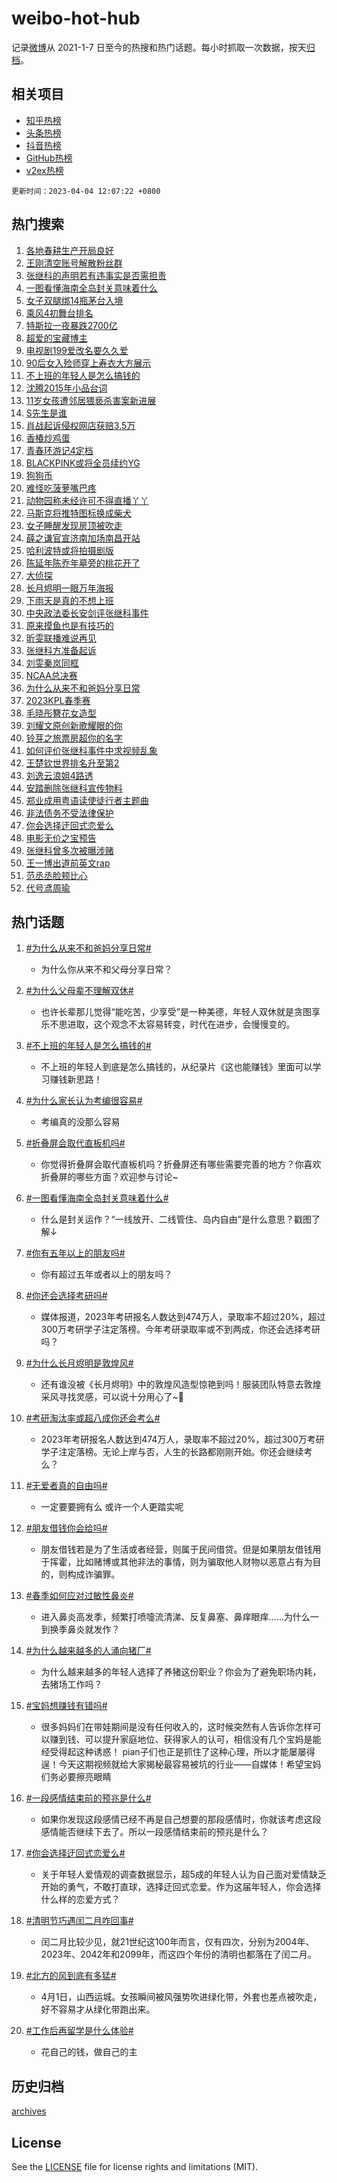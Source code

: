 # weibo-hot-hub

记录[微博](https://www.weibo.com)从 2021-1-7 日至今的热搜和热门话题。每小时抓取一次数据，按天[归档](archives)。

## 相关项目

- [知乎热榜](https://github.com/lonnyzhang423/zhihu-hot-hub)
- [头条热榜](https://github.com/lonnyzhang423/toutiao-hot-hub)
- [抖音热榜](https://github.com/lonnyzhang423/douyin-hot-hub)
- [GitHub热榜](https://github.com/lonnyzhang423/github-hot-hub)
- [v2ex热榜](https://github.com/lonnyzhang423/v2ex-hot-hub)


`更新时间：2023-04-04 12:07:22 +0800`

## 热门搜索

1. [各地春耕生产开局良好](https://m.weibo.cn/search?containerid=100103type%3D1%26t%3D10%26q%3D%23%E5%90%84%E5%9C%B0%E6%98%A5%E8%80%95%E7%94%9F%E4%BA%A7%E5%BC%80%E5%B1%80%E8%89%AF%E5%A5%BD%23&stream_entry_id=51&isnewpage=1&extparam=seat%3D1%26pos%3D0%26c_type%3D51%26stream_entry_id%3D51%26cate%3D10103%26dgr%3D0%26filter_type%3Drealtimehot%26display_time%3D1680581239%26pre_seqid%3D16805812395350179685&luicode=10000011&lfid=106003type%253D25%2526t%253D3%2526disable_hot%253D1%2526filter_type%253Drealtimehot)
1. [王刚清空账号解散粉丝群](https://m.weibo.cn/search?containerid=100103type%3D1%26t%3D10%26q%3D%23%E7%8E%8B%E5%88%9A%E6%B8%85%E7%A9%BA%E8%B4%A6%E5%8F%B7%E8%A7%A3%E6%95%A3%E7%B2%89%E4%B8%9D%E7%BE%A4%23&stream_entry_id=31&isnewpage=1&extparam=seat%3D1%26pos%3D0%26c_type%3D31%26cate%3D5001%26dgr%3D0%26filter_type%3Drealtimehot%26stream_entry_id%3D31%26q%3D%2523%25E7%258E%258B%25E5%2588%259A%25E6%25B8%2585%25E7%25A9%25BA%25E8%25B4%25A6%25E5%258F%25B7%25E8%25A7%25A3%25E6%2595%25A3%25E7%25B2%2589%25E4%25B8%259D%25E7%25BE%25A4%2523%26band_rank%3D1%26lcate%3D5001%26flag%3D1%26realpos%3D1%26display_time%3D1680581239%26pre_seqid%3D16805812395350179685&luicode=10000011&lfid=106003type%253D25%2526t%253D3%2526disable_hot%253D1%2526filter_type%253Drealtimehot)
1. [张继科的声明若有违事实是否需担责](https://m.weibo.cn/search?containerid=100103type%3D1%26t%3D10%26q%3D%23%E5%BC%A0%E7%BB%A7%E7%A7%91%E7%9A%84%E5%A3%B0%E6%98%8E%E8%8B%A5%E6%9C%89%E8%BF%9D%E4%BA%8B%E5%AE%9E%E6%98%AF%E5%90%A6%E9%9C%80%E6%8B%85%E8%B4%A3%23&stream_entry_id=31&isnewpage=1&extparam=seat%3D1%26pos%3D1%26c_type%3D31%26cate%3D5001%26dgr%3D0%26filter_type%3Drealtimehot%26stream_entry_id%3D31%26q%3D%2523%25E5%25BC%25A0%25E7%25BB%25A7%25E7%25A7%2591%25E7%259A%2584%25E5%25A3%25B0%25E6%2598%258E%25E8%258B%25A5%25E6%259C%2589%25E8%25BF%259D%25E4%25BA%258B%25E5%25AE%259E%25E6%2598%25AF%25E5%2590%25A6%25E9%259C%2580%25E6%258B%2585%25E8%25B4%25A3%2523%26band_rank%3D2%26lcate%3D5001%26flag%3D2%26realpos%3D2%26display_time%3D1680581239%26pre_seqid%3D16805812395350179685&luicode=10000011&lfid=106003type%253D25%2526t%253D3%2526disable_hot%253D1%2526filter_type%253Drealtimehot)
1. [一图看懂海南全岛封关意味着什么](https://m.weibo.cn/search?containerid=100103type%3D1%26t%3D10%26q%3D%23%E4%B8%80%E5%9B%BE%E7%9C%8B%E6%87%82%E6%B5%B7%E5%8D%97%E5%85%A8%E5%B2%9B%E5%B0%81%E5%85%B3%E6%84%8F%E5%91%B3%E7%9D%80%E4%BB%80%E4%B9%88%23&stream_entry_id=31&isnewpage=1&extparam=seat%3D1%26pos%3D2%26c_type%3D31%26cate%3D5001%26dgr%3D0%26filter_type%3Drealtimehot%26stream_entry_id%3D31%26q%3D%2523%25E4%25B8%2580%25E5%259B%25BE%25E7%259C%258B%25E6%2587%2582%25E6%25B5%25B7%25E5%258D%2597%25E5%2585%25A8%25E5%25B2%259B%25E5%25B0%2581%25E5%2585%25B3%25E6%2584%258F%25E5%2591%25B3%25E7%259D%2580%25E4%25BB%2580%25E4%25B9%2588%2523%26band_rank%3D3%26lcate%3D5001%26flag%3D0%26realpos%3D3%26display_time%3D1680581239%26pre_seqid%3D16805812395350179685&luicode=10000011&lfid=106003type%253D25%2526t%253D3%2526disable_hot%253D1%2526filter_type%253Drealtimehot)
1. [女子双腿绑14瓶茅台入境](https://m.weibo.cn/search?containerid=100103type%3D1%26t%3D10%26q%3D%23%E5%A5%B3%E5%AD%90%E5%8F%8C%E8%85%BF%E7%BB%9114%E7%93%B6%E8%8C%85%E5%8F%B0%E5%85%A5%E5%A2%83%23&stream_entry_id=31&isnewpage=1&extparam=seat%3D1%26pos%3D3%26c_type%3D31%26cate%3D5001%26dgr%3D0%26filter_type%3Drealtimehot%26stream_entry_id%3D31%26q%3D%2523%25E5%25A5%25B3%25E5%25AD%2590%25E5%258F%258C%25E8%2585%25BF%25E7%25BB%259114%25E7%2593%25B6%25E8%258C%2585%25E5%258F%25B0%25E5%2585%25A5%25E5%25A2%2583%2523%26band_rank%3D4%26lcate%3D5001%26flag%3D2%26realpos%3D4%26display_time%3D1680581239%26pre_seqid%3D16805812395350179685&luicode=10000011&lfid=106003type%253D25%2526t%253D3%2526disable_hot%253D1%2526filter_type%253Drealtimehot)
1. [乘风4初舞台排名](https://m.weibo.cn/search?containerid=100103type%3D1%26t%3D10%26q%3D%E4%B9%98%E9%A3%8E4%E5%88%9D%E8%88%9E%E5%8F%B0%E6%8E%92%E5%90%8D&stream_entry_id=31&isnewpage=1&extparam=seat%3D1%26pos%3D4%26c_type%3D31%26cate%3D5001%26dgr%3D0%26filter_type%3Drealtimehot%26stream_entry_id%3D31%26q%3D%25E4%25B9%2598%25E9%25A3%258E4%25E5%2588%259D%25E8%2588%259E%25E5%258F%25B0%25E6%258E%2592%25E5%2590%258D%26band_rank%3D5%26lcate%3D5001%26flag%3D1%26realpos%3D5%26display_time%3D1680581239%26pre_seqid%3D16805812395350179685&luicode=10000011&lfid=106003type%253D25%2526t%253D3%2526disable_hot%253D1%2526filter_type%253Drealtimehot)
1. [特斯拉一夜暴跌2700亿](https://m.weibo.cn/search?containerid=100103type%3D1%26t%3D10%26q%3D%23%E7%89%B9%E6%96%AF%E6%8B%89%E4%B8%80%E5%A4%9C%E6%9A%B4%E8%B7%8C2700%E4%BA%BF%23&stream_entry_id=31&isnewpage=1&extparam=seat%3D1%26pos%3D5%26c_type%3D31%26cate%3D5001%26dgr%3D0%26filter_type%3Drealtimehot%26stream_entry_id%3D31%26q%3D%2523%25E7%2589%25B9%25E6%2596%25AF%25E6%258B%2589%25E4%25B8%2580%25E5%25A4%259C%25E6%259A%25B4%25E8%25B7%258C2700%25E4%25BA%25BF%2523%26band_rank%3D6%26lcate%3D5001%26flag%3D1%26realpos%3D6%26display_time%3D1680581239%26pre_seqid%3D16805812395350179685&luicode=10000011&lfid=106003type%253D25%2526t%253D3%2526disable_hot%253D1%2526filter_type%253Drealtimehot)
1. [超爱的宝藏博主](https://m.weibo.cn/search?containerid=100103type%3D1%26t%3D10%26q%3D%23%E8%B6%85%E7%88%B1%E7%9A%84%E5%AE%9D%E8%97%8F%E5%8D%9A%E4%B8%BB%23&stream_entry_id=31&isnewpage=1&extparam=seat%3D1%26pos%3D6%26c_type%3D31%26adid%3D185094%26cate%3D5001%26dgr%3D0%26filter_type%3Drealtimehot%26stream_entry_id%3D31%26q%3D%2523%25E8%25B6%2585%25E7%2588%25B1%25E7%259A%2584%25E5%25AE%259D%25E8%2597%258F%25E5%258D%259A%25E4%25B8%25BB%2523%26band_rank%3D7%26lcate%3D5001%26display_time%3D1680581239%26pre_seqid%3D16805812395350179685&luicode=10000011&lfid=106003type%253D25%2526t%253D3%2526disable_hot%253D1%2526filter_type%253Drealtimehot)
1. [电视剧199爱改名要久久爱](https://m.weibo.cn/search?containerid=100103type%3D1%26t%3D10%26q%3D%23%E7%94%B5%E8%A7%86%E5%89%A7199%E7%88%B1%E6%94%B9%E5%90%8D%E8%A6%81%E4%B9%85%E4%B9%85%E7%88%B1%23&stream_entry_id=31&isnewpage=1&extparam=seat%3D1%26pos%3D7%26c_type%3D31%26cate%3D5001%26dgr%3D0%26filter_type%3Drealtimehot%26stream_entry_id%3D31%26q%3D%2523%25E7%2594%25B5%25E8%25A7%2586%25E5%2589%25A7199%25E7%2588%25B1%25E6%2594%25B9%25E5%2590%258D%25E8%25A6%2581%25E4%25B9%2585%25E4%25B9%2585%25E7%2588%25B1%2523%26band_rank%3D7%26lcate%3D5001%26flag%3D0%26realpos%3D7%26display_time%3D1680581239%26pre_seqid%3D16805812395350179685&luicode=10000011&lfid=106003type%253D25%2526t%253D3%2526disable_hot%253D1%2526filter_type%253Drealtimehot)
1. [90后女入殓师穿上寿衣大方展示](https://m.weibo.cn/search?containerid=100103type%3D1%26t%3D10%26q%3D%2390%E5%90%8E%E5%A5%B3%E5%85%A5%E6%AE%93%E5%B8%88%E7%A9%BF%E4%B8%8A%E5%AF%BF%E8%A1%A3%E5%A4%A7%E6%96%B9%E5%B1%95%E7%A4%BA%23&stream_entry_id=31&isnewpage=1&extparam=seat%3D1%26pos%3D8%26c_type%3D31%26cate%3D5001%26dgr%3D0%26filter_type%3Drealtimehot%26stream_entry_id%3D31%26q%3D%252390%25E5%2590%258E%25E5%25A5%25B3%25E5%2585%25A5%25E6%25AE%2593%25E5%25B8%2588%25E7%25A9%25BF%25E4%25B8%258A%25E5%25AF%25BF%25E8%25A1%25A3%25E5%25A4%25A7%25E6%2596%25B9%25E5%25B1%2595%25E7%25A4%25BA%2523%26band_rank%3D8%26lcate%3D5001%26flag%3D0%26realpos%3D8%26display_time%3D1680581239%26pre_seqid%3D16805812395350179685&luicode=10000011&lfid=106003type%253D25%2526t%253D3%2526disable_hot%253D1%2526filter_type%253Drealtimehot)
1. [不上班的年轻人是怎么搞钱的](https://m.weibo.cn/search?containerid=100103type%3D1%26t%3D10%26q%3D%23%E4%B8%8D%E4%B8%8A%E7%8F%AD%E7%9A%84%E5%B9%B4%E8%BD%BB%E4%BA%BA%E6%98%AF%E6%80%8E%E4%B9%88%E6%90%9E%E9%92%B1%E7%9A%84%23&stream_entry_id=31&isnewpage=1&extparam=seat%3D1%26pos%3D9%26c_type%3D31%26cate%3D5001%26dgr%3D0%26filter_type%3Drealtimehot%26stream_entry_id%3D31%26q%3D%2523%25E4%25B8%258D%25E4%25B8%258A%25E7%258F%25AD%25E7%259A%2584%25E5%25B9%25B4%25E8%25BD%25BB%25E4%25BA%25BA%25E6%2598%25AF%25E6%2580%258E%25E4%25B9%2588%25E6%2590%259E%25E9%2592%25B1%25E7%259A%2584%2523%26band_rank%3D9%26lcate%3D5001%26flag%3D0%26realpos%3D9%26display_time%3D1680581239%26pre_seqid%3D16805812395350179685&luicode=10000011&lfid=106003type%253D25%2526t%253D3%2526disable_hot%253D1%2526filter_type%253Drealtimehot)
1. [沈腾2015年小品台词](https://m.weibo.cn/search?containerid=100103type%3D1%26t%3D10%26q%3D%23%E6%B2%88%E8%85%BE2015%E5%B9%B4%E5%B0%8F%E5%93%81%E5%8F%B0%E8%AF%8D%23&stream_entry_id=31&isnewpage=1&extparam=seat%3D1%26pos%3D10%26c_type%3D31%26cate%3D5001%26dgr%3D0%26filter_type%3Drealtimehot%26stream_entry_id%3D31%26q%3D%2523%25E6%25B2%2588%25E8%2585%25BE2015%25E5%25B9%25B4%25E5%25B0%258F%25E5%2593%2581%25E5%258F%25B0%25E8%25AF%258D%2523%26band_rank%3D10%26lcate%3D5001%26flag%3D0%26realpos%3D10%26display_time%3D1680581239%26pre_seqid%3D16805812395350179685&luicode=10000011&lfid=106003type%253D25%2526t%253D3%2526disable_hot%253D1%2526filter_type%253Drealtimehot)
1. [11岁女孩遭邻居猥亵杀害案新进展](https://m.weibo.cn/search?containerid=100103type%3D1%26t%3D10%26q%3D%2311%E5%B2%81%E5%A5%B3%E5%AD%A9%E9%81%AD%E9%82%BB%E5%B1%85%E7%8C%A5%E4%BA%B5%E6%9D%80%E5%AE%B3%E6%A1%88%E6%96%B0%E8%BF%9B%E5%B1%95%23&stream_entry_id=31&isnewpage=1&extparam=seat%3D1%26pos%3D11%26c_type%3D31%26cate%3D5001%26dgr%3D0%26filter_type%3Drealtimehot%26stream_entry_id%3D31%26q%3D%252311%25E5%25B2%2581%25E5%25A5%25B3%25E5%25AD%25A9%25E9%2581%25AD%25E9%2582%25BB%25E5%25B1%2585%25E7%258C%25A5%25E4%25BA%25B5%25E6%259D%2580%25E5%25AE%25B3%25E6%25A1%2588%25E6%2596%25B0%25E8%25BF%259B%25E5%25B1%2595%2523%26band_rank%3D11%26lcate%3D5001%26flag%3D0%26realpos%3D11%26display_time%3D1680581239%26pre_seqid%3D16805812395350179685&luicode=10000011&lfid=106003type%253D25%2526t%253D3%2526disable_hot%253D1%2526filter_type%253Drealtimehot)
1. [S先生是谁](https://m.weibo.cn/search?containerid=100103type%3D1%26t%3D10%26q%3DS%E5%85%88%E7%94%9F%E6%98%AF%E8%B0%81&stream_entry_id=31&isnewpage=1&extparam=seat%3D1%26pos%3D12%26c_type%3D31%26cate%3D5001%26dgr%3D0%26filter_type%3Drealtimehot%26stream_entry_id%3D31%26q%3DS%25E5%2585%2588%25E7%2594%259F%25E6%2598%25AF%25E8%25B0%2581%26band_rank%3D12%26lcate%3D5001%26flag%3D2%26realpos%3D12%26display_time%3D1680581239%26pre_seqid%3D16805812395350179685&luicode=10000011&lfid=106003type%253D25%2526t%253D3%2526disable_hot%253D1%2526filter_type%253Drealtimehot)
1. [肖战起诉侵权网店获赔3.5万](https://m.weibo.cn/search?containerid=100103type%3D1%26t%3D10%26q%3D%23%E8%82%96%E6%88%98%E8%B5%B7%E8%AF%89%E4%BE%B5%E6%9D%83%E7%BD%91%E5%BA%97%E8%8E%B7%E8%B5%943.5%E4%B8%87%23&stream_entry_id=31&isnewpage=1&extparam=seat%3D1%26pos%3D13%26c_type%3D31%26cate%3D5001%26dgr%3D0%26filter_type%3Drealtimehot%26stream_entry_id%3D31%26q%3D%2523%25E8%2582%2596%25E6%2588%2598%25E8%25B5%25B7%25E8%25AF%2589%25E4%25BE%25B5%25E6%259D%2583%25E7%25BD%2591%25E5%25BA%2597%25E8%258E%25B7%25E8%25B5%25943.5%25E4%25B8%2587%2523%26band_rank%3D13%26lcate%3D5001%26flag%3D1%26realpos%3D13%26display_time%3D1680581239%26pre_seqid%3D16805812395350179685&luicode=10000011&lfid=106003type%253D25%2526t%253D3%2526disable_hot%253D1%2526filter_type%253Drealtimehot)
1. [香椿炒鸡蛋](https://m.weibo.cn/search?containerid=100103type%3D1%26t%3D10%26q%3D%E9%A6%99%E6%A4%BF%E7%82%92%E9%B8%A1%E8%9B%8B&stream_entry_id=31&isnewpage=1&extparam=seat%3D1%26pos%3D14%26c_type%3D31%26cate%3D5001%26dgr%3D0%26filter_type%3Drealtimehot%26stream_entry_id%3D31%26q%3D%25E9%25A6%2599%25E6%25A4%25BF%25E7%2582%2592%25E9%25B8%25A1%25E8%259B%258B%26band_rank%3D14%26lcate%3D5001%26flag%3D0%26realpos%3D14%26display_time%3D1680581239%26pre_seqid%3D16805812395350179685&luicode=10000011&lfid=106003type%253D25%2526t%253D3%2526disable_hot%253D1%2526filter_type%253Drealtimehot)
1. [青春环游记4定档](https://m.weibo.cn/search?containerid=100103type%3D1%26t%3D10%26q%3D%23%E9%9D%92%E6%98%A5%E7%8E%AF%E6%B8%B8%E8%AE%B04%E5%AE%9A%E6%A1%A3%23&stream_entry_id=31&isnewpage=1&extparam=seat%3D1%26pos%3D15%26c_type%3D31%26cate%3D5001%26dgr%3D0%26filter_type%3Drealtimehot%26stream_entry_id%3D31%26q%3D%2523%25E9%259D%2592%25E6%2598%25A5%25E7%258E%25AF%25E6%25B8%25B8%25E8%25AE%25B04%25E5%25AE%259A%25E6%25A1%25A3%2523%26band_rank%3D15%26lcate%3D5001%26flag%3D1%26realpos%3D15%26display_time%3D1680581239%26pre_seqid%3D16805812395350179685&luicode=10000011&lfid=106003type%253D25%2526t%253D3%2526disable_hot%253D1%2526filter_type%253Drealtimehot)
1. [BLACKPINK或将全员续约YG](https://m.weibo.cn/search?containerid=100103type%3D1%26t%3D10%26q%3D%23BLACKPINK%E6%88%96%E5%B0%86%E5%85%A8%E5%91%98%E7%BB%AD%E7%BA%A6YG%23&stream_entry_id=31&isnewpage=1&extparam=seat%3D1%26pos%3D16%26c_type%3D31%26cate%3D5001%26dgr%3D0%26filter_type%3Drealtimehot%26stream_entry_id%3D31%26q%3D%2523BLACKPINK%25E6%2588%2596%25E5%25B0%2586%25E5%2585%25A8%25E5%2591%2598%25E7%25BB%25AD%25E7%25BA%25A6YG%2523%26band_rank%3D16%26lcate%3D5001%26flag%3D0%26realpos%3D16%26display_time%3D1680581239%26pre_seqid%3D16805812395350179685&luicode=10000011&lfid=106003type%253D25%2526t%253D3%2526disable_hot%253D1%2526filter_type%253Drealtimehot)
1. [狗狗币](https://m.weibo.cn/search?containerid=100103type%3D1%26t%3D10%26q%3D%E7%8B%97%E7%8B%97%E5%B8%81&stream_entry_id=31&isnewpage=1&extparam=seat%3D1%26pos%3D17%26c_type%3D31%26cate%3D5001%26dgr%3D0%26filter_type%3Drealtimehot%26stream_entry_id%3D31%26q%3D%25E7%258B%2597%25E7%258B%2597%25E5%25B8%2581%26band_rank%3D17%26lcate%3D5001%26flag%3D0%26realpos%3D17%26display_time%3D1680581239%26pre_seqid%3D16805812395350179685&luicode=10000011&lfid=106003type%253D25%2526t%253D3%2526disable_hot%253D1%2526filter_type%253Drealtimehot)
1. [难怪吃菠萝嘴巴疼](https://m.weibo.cn/search?containerid=100103type%3D1%26t%3D10%26q%3D%23%E9%9A%BE%E6%80%AA%E5%90%83%E8%8F%A0%E8%90%9D%E5%98%B4%E5%B7%B4%E7%96%BC%23&stream_entry_id=31&isnewpage=1&extparam=seat%3D1%26pos%3D18%26c_type%3D31%26cate%3D5001%26dgr%3D0%26filter_type%3Drealtimehot%26stream_entry_id%3D31%26q%3D%2523%25E9%259A%25BE%25E6%2580%25AA%25E5%2590%2583%25E8%258F%25A0%25E8%2590%259D%25E5%2598%25B4%25E5%25B7%25B4%25E7%2596%25BC%2523%26band_rank%3D18%26lcate%3D5001%26flag%3D0%26realpos%3D18%26display_time%3D1680581239%26pre_seqid%3D16805812395350179685&luicode=10000011&lfid=106003type%253D25%2526t%253D3%2526disable_hot%253D1%2526filter_type%253Drealtimehot)
1. [动物园称未经许可不得直播丫丫](https://m.weibo.cn/search?containerid=100103type%3D1%26t%3D10%26q%3D%23%E5%8A%A8%E7%89%A9%E5%9B%AD%E7%A7%B0%E6%9C%AA%E7%BB%8F%E8%AE%B8%E5%8F%AF%E4%B8%8D%E5%BE%97%E7%9B%B4%E6%92%AD%E4%B8%AB%E4%B8%AB%23&stream_entry_id=31&isnewpage=1&extparam=seat%3D1%26pos%3D19%26c_type%3D31%26cate%3D5001%26dgr%3D0%26filter_type%3Drealtimehot%26stream_entry_id%3D31%26q%3D%2523%25E5%258A%25A8%25E7%2589%25A9%25E5%259B%25AD%25E7%25A7%25B0%25E6%259C%25AA%25E7%25BB%258F%25E8%25AE%25B8%25E5%258F%25AF%25E4%25B8%258D%25E5%25BE%2597%25E7%259B%25B4%25E6%2592%25AD%25E4%25B8%25AB%25E4%25B8%25AB%2523%26band_rank%3D19%26lcate%3D5001%26flag%3D0%26realpos%3D19%26display_time%3D1680581239%26pre_seqid%3D16805812395350179685&luicode=10000011&lfid=106003type%253D25%2526t%253D3%2526disable_hot%253D1%2526filter_type%253Drealtimehot)
1. [马斯克将推特图标换成柴犬](https://m.weibo.cn/search?containerid=100103type%3D1%26t%3D10%26q%3D%23%E9%A9%AC%E6%96%AF%E5%85%8B%E5%B0%86%E6%8E%A8%E7%89%B9%E5%9B%BE%E6%A0%87%E6%8D%A2%E6%88%90%E6%9F%B4%E7%8A%AC%23&stream_entry_id=31&isnewpage=1&extparam=seat%3D1%26pos%3D20%26c_type%3D31%26cate%3D5001%26dgr%3D0%26filter_type%3Drealtimehot%26stream_entry_id%3D31%26q%3D%2523%25E9%25A9%25AC%25E6%2596%25AF%25E5%2585%258B%25E5%25B0%2586%25E6%258E%25A8%25E7%2589%25B9%25E5%259B%25BE%25E6%25A0%2587%25E6%258D%25A2%25E6%2588%2590%25E6%259F%25B4%25E7%258A%25AC%2523%26band_rank%3D20%26lcate%3D5001%26flag%3D0%26realpos%3D20%26display_time%3D1680581239%26pre_seqid%3D16805812395350179685&luicode=10000011&lfid=106003type%253D25%2526t%253D3%2526disable_hot%253D1%2526filter_type%253Drealtimehot)
1. [女子睡醒发现房顶被吹走](https://m.weibo.cn/search?containerid=100103type%3D1%26t%3D10%26q%3D%23%E5%A5%B3%E5%AD%90%E7%9D%A1%E9%86%92%E5%8F%91%E7%8E%B0%E6%88%BF%E9%A1%B6%E8%A2%AB%E5%90%B9%E8%B5%B0%23&stream_entry_id=31&isnewpage=1&extparam=seat%3D1%26pos%3D21%26c_type%3D31%26cate%3D5001%26dgr%3D0%26filter_type%3Drealtimehot%26stream_entry_id%3D31%26q%3D%2523%25E5%25A5%25B3%25E5%25AD%2590%25E7%259D%25A1%25E9%2586%2592%25E5%258F%2591%25E7%258E%25B0%25E6%2588%25BF%25E9%25A1%25B6%25E8%25A2%25AB%25E5%2590%25B9%25E8%25B5%25B0%2523%26band_rank%3D21%26lcate%3D5001%26flag%3D1%26realpos%3D21%26display_time%3D1680581239%26pre_seqid%3D16805812395350179685&luicode=10000011&lfid=106003type%253D25%2526t%253D3%2526disable_hot%253D1%2526filter_type%253Drealtimehot)
1. [薛之谦官宣济南加场南昌开站](https://m.weibo.cn/search?containerid=100103type%3D1%26t%3D10%26q%3D%23%E8%96%9B%E4%B9%8B%E8%B0%A6%E5%AE%98%E5%AE%A3%E6%B5%8E%E5%8D%97%E5%8A%A0%E5%9C%BA%E5%8D%97%E6%98%8C%E5%BC%80%E7%AB%99%23&stream_entry_id=31&isnewpage=1&extparam=seat%3D1%26pos%3D22%26c_type%3D31%26cate%3D5001%26dgr%3D0%26filter_type%3Drealtimehot%26stream_entry_id%3D31%26q%3D%2523%25E8%2596%259B%25E4%25B9%258B%25E8%25B0%25A6%25E5%25AE%2598%25E5%25AE%25A3%25E6%25B5%258E%25E5%258D%2597%25E5%258A%25A0%25E5%259C%25BA%25E5%258D%2597%25E6%2598%258C%25E5%25BC%2580%25E7%25AB%2599%2523%26band_rank%3D22%26lcate%3D5001%26flag%3D0%26realpos%3D22%26display_time%3D1680581239%26pre_seqid%3D16805812395350179685&luicode=10000011&lfid=106003type%253D25%2526t%253D3%2526disable_hot%253D1%2526filter_type%253Drealtimehot)
1. [哈利波特或将拍摄剧版](https://m.weibo.cn/search?containerid=100103type%3D1%26t%3D10%26q%3D%23%E5%93%88%E5%88%A9%E6%B3%A2%E7%89%B9%E6%88%96%E5%B0%86%E6%8B%8D%E6%91%84%E5%89%A7%E7%89%88%23&stream_entry_id=31&isnewpage=1&extparam=seat%3D1%26pos%3D23%26c_type%3D31%26cate%3D5001%26dgr%3D0%26filter_type%3Drealtimehot%26stream_entry_id%3D31%26q%3D%2523%25E5%2593%2588%25E5%2588%25A9%25E6%25B3%25A2%25E7%2589%25B9%25E6%2588%2596%25E5%25B0%2586%25E6%258B%258D%25E6%2591%2584%25E5%2589%25A7%25E7%2589%2588%2523%26band_rank%3D23%26lcate%3D5001%26flag%3D1%26realpos%3D23%26display_time%3D1680581239%26pre_seqid%3D16805812395350179685&luicode=10000011&lfid=106003type%253D25%2526t%253D3%2526disable_hot%253D1%2526filter_type%253Drealtimehot)
1. [陈延年陈乔年墓旁的桃花开了](https://m.weibo.cn/search?containerid=100103type%3D1%26t%3D10%26q%3D%23%E9%99%88%E5%BB%B6%E5%B9%B4%E9%99%88%E4%B9%94%E5%B9%B4%E5%A2%93%E6%97%81%E7%9A%84%E6%A1%83%E8%8A%B1%E5%BC%80%E4%BA%86%23&stream_entry_id=31&isnewpage=1&extparam=seat%3D1%26pos%3D24%26c_type%3D31%26cate%3D5001%26dgr%3D0%26filter_type%3Drealtimehot%26stream_entry_id%3D31%26q%3D%2523%25E9%2599%2588%25E5%25BB%25B6%25E5%25B9%25B4%25E9%2599%2588%25E4%25B9%2594%25E5%25B9%25B4%25E5%25A2%2593%25E6%2597%2581%25E7%259A%2584%25E6%25A1%2583%25E8%258A%25B1%25E5%25BC%2580%25E4%25BA%2586%2523%26band_rank%3D24%26lcate%3D5001%26flag%3D1%26realpos%3D24%26display_time%3D1680581239%26pre_seqid%3D16805812395350179685&luicode=10000011&lfid=106003type%253D25%2526t%253D3%2526disable_hot%253D1%2526filter_type%253Drealtimehot)
1. [大侦探](https://m.weibo.cn/search?containerid=100103type%3D1%26t%3D10%26q%3D%E5%A4%A7%E4%BE%A6%E6%8E%A2&stream_entry_id=31&isnewpage=1&extparam=seat%3D1%26pos%3D25%26c_type%3D31%26cate%3D5001%26dgr%3D0%26filter_type%3Drealtimehot%26stream_entry_id%3D31%26q%3D%25E5%25A4%25A7%25E4%25BE%25A6%25E6%258E%25A2%26band_rank%3D25%26lcate%3D5001%26flag%3D1%26realpos%3D25%26display_time%3D1680581239%26pre_seqid%3D16805812395350179685&luicode=10000011&lfid=106003type%253D25%2526t%253D3%2526disable_hot%253D1%2526filter_type%253Drealtimehot)
1. [长月烬明一眼万年海报](https://m.weibo.cn/search?containerid=100103type%3D1%26t%3D10%26q%3D%23%E9%95%BF%E6%9C%88%E7%83%AC%E6%98%8E%E4%B8%80%E7%9C%BC%E4%B8%87%E5%B9%B4%E6%B5%B7%E6%8A%A5%23&stream_entry_id=31&isnewpage=1&extparam=seat%3D1%26pos%3D26%26c_type%3D31%26cate%3D5001%26dgr%3D0%26filter_type%3Drealtimehot%26stream_entry_id%3D31%26q%3D%2523%25E9%2595%25BF%25E6%259C%2588%25E7%2583%25AC%25E6%2598%258E%25E4%25B8%2580%25E7%259C%25BC%25E4%25B8%2587%25E5%25B9%25B4%25E6%25B5%25B7%25E6%258A%25A5%2523%26band_rank%3D26%26lcate%3D5001%26flag%3D1%26realpos%3D26%26display_time%3D1680581239%26pre_seqid%3D16805812395350179685&luicode=10000011&lfid=106003type%253D25%2526t%253D3%2526disable_hot%253D1%2526filter_type%253Drealtimehot)
1. [下雨天是真的不想上班](https://m.weibo.cn/search?containerid=100103type%3D1%26t%3D10%26q%3D%23%E4%B8%8B%E9%9B%A8%E5%A4%A9%E6%98%AF%E7%9C%9F%E7%9A%84%E4%B8%8D%E6%83%B3%E4%B8%8A%E7%8F%AD%23&stream_entry_id=31&isnewpage=1&extparam=seat%3D1%26pos%3D27%26c_type%3D31%26cate%3D5001%26dgr%3D0%26filter_type%3Drealtimehot%26stream_entry_id%3D31%26q%3D%2523%25E4%25B8%258B%25E9%259B%25A8%25E5%25A4%25A9%25E6%2598%25AF%25E7%259C%259F%25E7%259A%2584%25E4%25B8%258D%25E6%2583%25B3%25E4%25B8%258A%25E7%258F%25AD%2523%26band_rank%3D27%26lcate%3D5001%26flag%3D1%26realpos%3D27%26display_time%3D1680581239%26pre_seqid%3D16805812395350179685&luicode=10000011&lfid=106003type%253D25%2526t%253D3%2526disable_hot%253D1%2526filter_type%253Drealtimehot)
1. [中央政法委长安剑评张继科事件](https://m.weibo.cn/search?containerid=100103type%3D1%26t%3D10%26q%3D%23%E4%B8%AD%E5%A4%AE%E6%94%BF%E6%B3%95%E5%A7%94%E9%95%BF%E5%AE%89%E5%89%91%E8%AF%84%E5%BC%A0%E7%BB%A7%E7%A7%91%E4%BA%8B%E4%BB%B6%23&stream_entry_id=31&isnewpage=1&extparam=seat%3D1%26pos%3D28%26c_type%3D31%26cate%3D5001%26dgr%3D0%26filter_type%3Drealtimehot%26stream_entry_id%3D31%26q%3D%2523%25E4%25B8%25AD%25E5%25A4%25AE%25E6%2594%25BF%25E6%25B3%2595%25E5%25A7%2594%25E9%2595%25BF%25E5%25AE%2589%25E5%2589%2591%25E8%25AF%2584%25E5%25BC%25A0%25E7%25BB%25A7%25E7%25A7%2591%25E4%25BA%258B%25E4%25BB%25B6%2523%26band_rank%3D28%26lcate%3D5001%26flag%3D0%26realpos%3D28%26display_time%3D1680581239%26pre_seqid%3D16805812395350179685&luicode=10000011&lfid=106003type%253D25%2526t%253D3%2526disable_hot%253D1%2526filter_type%253Drealtimehot)
1. [原来摸鱼也是有技巧的](https://m.weibo.cn/search?containerid=100103type%3D1%26t%3D10%26q%3D%23%E5%8E%9F%E6%9D%A5%E6%91%B8%E9%B1%BC%E4%B9%9F%E6%98%AF%E6%9C%89%E6%8A%80%E5%B7%A7%E7%9A%84%23&stream_entry_id=31&isnewpage=1&extparam=seat%3D1%26pos%3D29%26c_type%3D31%26cate%3D5001%26dgr%3D0%26filter_type%3Drealtimehot%26stream_entry_id%3D31%26q%3D%2523%25E5%258E%259F%25E6%259D%25A5%25E6%2591%25B8%25E9%25B1%25BC%25E4%25B9%259F%25E6%2598%25AF%25E6%259C%2589%25E6%258A%2580%25E5%25B7%25A7%25E7%259A%2584%2523%26band_rank%3D29%26lcate%3D5001%26flag%3D1%26realpos%3D29%26display_time%3D1680581239%26pre_seqid%3D16805812395350179685&luicode=10000011&lfid=106003type%253D25%2526t%253D3%2526disable_hot%253D1%2526filter_type%253Drealtimehot)
1. [昕雯联播难说再见](https://m.weibo.cn/search?containerid=100103type%3D1%26t%3D10%26q%3D%23%E6%98%95%E9%9B%AF%E8%81%94%E6%92%AD%E9%9A%BE%E8%AF%B4%E5%86%8D%E8%A7%81%23&stream_entry_id=31&isnewpage=1&extparam=seat%3D1%26pos%3D30%26c_type%3D31%26cate%3D5001%26dgr%3D0%26filter_type%3Drealtimehot%26stream_entry_id%3D31%26q%3D%2523%25E6%2598%2595%25E9%259B%25AF%25E8%2581%2594%25E6%2592%25AD%25E9%259A%25BE%25E8%25AF%25B4%25E5%2586%258D%25E8%25A7%2581%2523%26band_rank%3D30%26lcate%3D5001%26flag%3D0%26realpos%3D30%26display_time%3D1680581239%26pre_seqid%3D16805812395350179685&luicode=10000011&lfid=106003type%253D25%2526t%253D3%2526disable_hot%253D1%2526filter_type%253Drealtimehot)
1. [张继科方准备起诉](https://m.weibo.cn/search?containerid=100103type%3D1%26t%3D10%26q%3D%23%E5%BC%A0%E7%BB%A7%E7%A7%91%E6%96%B9%E5%87%86%E5%A4%87%E8%B5%B7%E8%AF%89%23&stream_entry_id=31&isnewpage=1&extparam=seat%3D1%26pos%3D31%26c_type%3D31%26cate%3D5001%26dgr%3D0%26filter_type%3Drealtimehot%26stream_entry_id%3D31%26q%3D%2523%25E5%25BC%25A0%25E7%25BB%25A7%25E7%25A7%2591%25E6%2596%25B9%25E5%2587%2586%25E5%25A4%2587%25E8%25B5%25B7%25E8%25AF%2589%2523%26band_rank%3D31%26lcate%3D5001%26flag%3D0%26realpos%3D31%26display_time%3D1680581239%26pre_seqid%3D16805812395350179685&luicode=10000011&lfid=106003type%253D25%2526t%253D3%2526disable_hot%253D1%2526filter_type%253Drealtimehot)
1. [刘雯秦岚同框](https://m.weibo.cn/search?containerid=100103type%3D1%26t%3D10%26q%3D%23%E5%88%98%E9%9B%AF%E7%A7%A6%E5%B2%9A%E5%90%8C%E6%A1%86%23&stream_entry_id=31&isnewpage=1&extparam=seat%3D1%26pos%3D32%26c_type%3D31%26cate%3D5001%26dgr%3D0%26filter_type%3Drealtimehot%26stream_entry_id%3D31%26q%3D%2523%25E5%2588%2598%25E9%259B%25AF%25E7%25A7%25A6%25E5%25B2%259A%25E5%2590%258C%25E6%25A1%2586%2523%26band_rank%3D32%26lcate%3D5001%26flag%3D1%26realpos%3D32%26display_time%3D1680581239%26pre_seqid%3D16805812395350179685&luicode=10000011&lfid=106003type%253D25%2526t%253D3%2526disable_hot%253D1%2526filter_type%253Drealtimehot)
1. [NCAA总决赛](https://m.weibo.cn/search?containerid=100103type%3D1%26t%3D10%26q%3DNCAA%E6%80%BB%E5%86%B3%E8%B5%9B&stream_entry_id=31&isnewpage=1&extparam=seat%3D1%26pos%3D33%26c_type%3D31%26cate%3D5001%26dgr%3D0%26filter_type%3Drealtimehot%26stream_entry_id%3D31%26q%3DNCAA%25E6%2580%25BB%25E5%2586%25B3%25E8%25B5%259B%26band_rank%3D33%26lcate%3D5001%26flag%3D1%26realpos%3D33%26display_time%3D1680581239%26pre_seqid%3D16805812395350179685&luicode=10000011&lfid=106003type%253D25%2526t%253D3%2526disable_hot%253D1%2526filter_type%253Drealtimehot)
1. [为什么从来不和爸妈分享日常](https://m.weibo.cn/search?containerid=100103type%3D1%26t%3D10%26q%3D%23%E4%B8%BA%E4%BB%80%E4%B9%88%E4%BB%8E%E6%9D%A5%E4%B8%8D%E5%92%8C%E7%88%B8%E5%A6%88%E5%88%86%E4%BA%AB%E6%97%A5%E5%B8%B8%23&stream_entry_id=31&isnewpage=1&extparam=seat%3D1%26pos%3D34%26c_type%3D31%26cate%3D5001%26dgr%3D0%26filter_type%3Drealtimehot%26stream_entry_id%3D31%26q%3D%2523%25E4%25B8%25BA%25E4%25BB%2580%25E4%25B9%2588%25E4%25BB%258E%25E6%259D%25A5%25E4%25B8%258D%25E5%2592%258C%25E7%2588%25B8%25E5%25A6%2588%25E5%2588%2586%25E4%25BA%25AB%25E6%2597%25A5%25E5%25B8%25B8%2523%26band_rank%3D34%26lcate%3D5001%26flag%3D0%26realpos%3D34%26display_time%3D1680581239%26pre_seqid%3D16805812395350179685&luicode=10000011&lfid=106003type%253D25%2526t%253D3%2526disable_hot%253D1%2526filter_type%253Drealtimehot)
1. [2023KPL春季赛](https://m.weibo.cn/search?containerid=100103type%3D1%26t%3D10%26q%3D2023KPL%E6%98%A5%E5%AD%A3%E8%B5%9B&stream_entry_id=31&isnewpage=1&extparam=seat%3D1%26pos%3D35%26c_type%3D31%26cate%3D5001%26dgr%3D0%26filter_type%3Drealtimehot%26stream_entry_id%3D31%26q%3D2023KPL%25E6%2598%25A5%25E5%25AD%25A3%25E8%25B5%259B%26band_rank%3D35%26lcate%3D5001%26flag%3D1%26realpos%3D35%26display_time%3D1680581239%26pre_seqid%3D16805812395350179685&luicode=10000011&lfid=106003type%253D25%2526t%253D3%2526disable_hot%253D1%2526filter_type%253Drealtimehot)
1. [毛晓彤簪花女造型](https://m.weibo.cn/search?containerid=100103type%3D1%26t%3D10%26q%3D%23%E6%AF%9B%E6%99%93%E5%BD%A4%E7%B0%AA%E8%8A%B1%E5%A5%B3%E9%80%A0%E5%9E%8B%23&stream_entry_id=31&isnewpage=1&extparam=seat%3D1%26pos%3D36%26c_type%3D31%26cate%3D5001%26dgr%3D0%26filter_type%3Drealtimehot%26stream_entry_id%3D31%26q%3D%2523%25E6%25AF%259B%25E6%2599%2593%25E5%25BD%25A4%25E7%25B0%25AA%25E8%258A%25B1%25E5%25A5%25B3%25E9%2580%25A0%25E5%259E%258B%2523%26band_rank%3D36%26lcate%3D5001%26flag%3D0%26realpos%3D36%26display_time%3D1680581239%26pre_seqid%3D16805812395350179685&luicode=10000011&lfid=106003type%253D25%2526t%253D3%2526disable_hot%253D1%2526filter_type%253Drealtimehot)
1. [刘耀文原创新歌耀眼的你](https://m.weibo.cn/search?containerid=100103type%3D1%26t%3D10%26q%3D%23%E5%88%98%E8%80%80%E6%96%87%E5%8E%9F%E5%88%9B%E6%96%B0%E6%AD%8C%E8%80%80%E7%9C%BC%E7%9A%84%E4%BD%A0%23&stream_entry_id=31&isnewpage=1&extparam=seat%3D1%26pos%3D37%26c_type%3D31%26cate%3D5001%26dgr%3D0%26filter_type%3Drealtimehot%26stream_entry_id%3D31%26q%3D%2523%25E5%2588%2598%25E8%2580%2580%25E6%2596%2587%25E5%258E%259F%25E5%2588%259B%25E6%2596%25B0%25E6%25AD%258C%25E8%2580%2580%25E7%259C%25BC%25E7%259A%2584%25E4%25BD%25A0%2523%26band_rank%3D37%26lcate%3D5001%26flag%3D1%26realpos%3D37%26display_time%3D1680581239%26pre_seqid%3D16805812395350179685&luicode=10000011&lfid=106003type%253D25%2526t%253D3%2526disable_hot%253D1%2526filter_type%253Drealtimehot)
1. [铃芽之旅票房超你的名字](https://m.weibo.cn/search?containerid=100103type%3D1%26t%3D10%26q%3D%23%E9%93%83%E8%8A%BD%E4%B9%8B%E6%97%85%E7%A5%A8%E6%88%BF%E8%B6%85%E4%BD%A0%E7%9A%84%E5%90%8D%E5%AD%97%23&stream_entry_id=31&isnewpage=1&extparam=seat%3D1%26pos%3D38%26c_type%3D31%26cate%3D5001%26dgr%3D0%26filter_type%3Drealtimehot%26stream_entry_id%3D31%26q%3D%2523%25E9%2593%2583%25E8%258A%25BD%25E4%25B9%258B%25E6%2597%2585%25E7%25A5%25A8%25E6%2588%25BF%25E8%25B6%2585%25E4%25BD%25A0%25E7%259A%2584%25E5%2590%258D%25E5%25AD%2597%2523%26band_rank%3D38%26lcate%3D5001%26flag%3D1%26realpos%3D38%26display_time%3D1680581239%26pre_seqid%3D16805812395350179685&luicode=10000011&lfid=106003type%253D25%2526t%253D3%2526disable_hot%253D1%2526filter_type%253Drealtimehot)
1. [如何评价张继科事件中求视频乱象](https://m.weibo.cn/search?containerid=100103type%3D1%26t%3D10%26q%3D%23%E5%A6%82%E4%BD%95%E8%AF%84%E4%BB%B7%E5%BC%A0%E7%BB%A7%E7%A7%91%E4%BA%8B%E4%BB%B6%E4%B8%AD%E6%B1%82%E8%A7%86%E9%A2%91%E4%B9%B1%E8%B1%A1%23&stream_entry_id=31&isnewpage=1&extparam=seat%3D1%26pos%3D39%26c_type%3D31%26cate%3D5001%26dgr%3D0%26filter_type%3Drealtimehot%26stream_entry_id%3D31%26q%3D%2523%25E5%25A6%2582%25E4%25BD%2595%25E8%25AF%2584%25E4%25BB%25B7%25E5%25BC%25A0%25E7%25BB%25A7%25E7%25A7%2591%25E4%25BA%258B%25E4%25BB%25B6%25E4%25B8%25AD%25E6%25B1%2582%25E8%25A7%2586%25E9%25A2%2591%25E4%25B9%25B1%25E8%25B1%25A1%2523%26band_rank%3D39%26lcate%3D5001%26flag%3D0%26realpos%3D39%26display_time%3D1680581239%26pre_seqid%3D16805812395350179685&luicode=10000011&lfid=106003type%253D25%2526t%253D3%2526disable_hot%253D1%2526filter_type%253Drealtimehot)
1. [王楚钦世界排名升至第2](https://m.weibo.cn/search?containerid=100103type%3D1%26t%3D10%26q%3D%23%E7%8E%8B%E6%A5%9A%E9%92%A6%E4%B8%96%E7%95%8C%E6%8E%92%E5%90%8D%E5%8D%87%E8%87%B3%E7%AC%AC2%23&stream_entry_id=31&isnewpage=1&extparam=seat%3D1%26pos%3D40%26c_type%3D31%26cate%3D5001%26dgr%3D0%26filter_type%3Drealtimehot%26stream_entry_id%3D31%26q%3D%2523%25E7%258E%258B%25E6%25A5%259A%25E9%2592%25A6%25E4%25B8%2596%25E7%2595%258C%25E6%258E%2592%25E5%2590%258D%25E5%258D%2587%25E8%2587%25B3%25E7%25AC%25AC2%2523%26band_rank%3D40%26lcate%3D5001%26flag%3D0%26realpos%3D40%26display_time%3D1680581239%26pre_seqid%3D16805812395350179685&luicode=10000011&lfid=106003type%253D25%2526t%253D3%2526disable_hot%253D1%2526filter_type%253Drealtimehot)
1. [刘逸云浪姐4路透](https://m.weibo.cn/search?containerid=100103type%3D1%26t%3D10%26q%3D%23%E5%88%98%E9%80%B8%E4%BA%91%E6%B5%AA%E5%A7%904%E8%B7%AF%E9%80%8F%23&stream_entry_id=31&isnewpage=1&extparam=seat%3D1%26pos%3D41%26c_type%3D31%26cate%3D5001%26dgr%3D0%26filter_type%3Drealtimehot%26stream_entry_id%3D31%26q%3D%2523%25E5%2588%2598%25E9%2580%25B8%25E4%25BA%2591%25E6%25B5%25AA%25E5%25A7%25904%25E8%25B7%25AF%25E9%2580%258F%2523%26band_rank%3D41%26lcate%3D5001%26flag%3D0%26realpos%3D41%26display_time%3D1680581239%26pre_seqid%3D16805812395350179685&luicode=10000011&lfid=106003type%253D25%2526t%253D3%2526disable_hot%253D1%2526filter_type%253Drealtimehot)
1. [安踏删除张继科宣传物料](https://m.weibo.cn/search?containerid=100103type%3D1%26t%3D10%26q%3D%23%E5%AE%89%E8%B8%8F%E5%88%A0%E9%99%A4%E5%BC%A0%E7%BB%A7%E7%A7%91%E5%AE%A3%E4%BC%A0%E7%89%A9%E6%96%99%23&stream_entry_id=31&isnewpage=1&extparam=seat%3D1%26pos%3D42%26c_type%3D31%26cate%3D5001%26dgr%3D0%26filter_type%3Drealtimehot%26stream_entry_id%3D31%26q%3D%2523%25E5%25AE%2589%25E8%25B8%258F%25E5%2588%25A0%25E9%2599%25A4%25E5%25BC%25A0%25E7%25BB%25A7%25E7%25A7%2591%25E5%25AE%25A3%25E4%25BC%25A0%25E7%2589%25A9%25E6%2596%2599%2523%26band_rank%3D42%26lcate%3D5001%26flag%3D0%26realpos%3D42%26display_time%3D1680581239%26pre_seqid%3D16805812395350179685&luicode=10000011&lfid=106003type%253D25%2526t%253D3%2526disable_hot%253D1%2526filter_type%253Drealtimehot)
1. [郑业成用粤语读使徒行者主题曲](https://m.weibo.cn/search?containerid=100103type%3D1%26t%3D10%26q%3D%23%E9%83%91%E4%B8%9A%E6%88%90%E7%94%A8%E7%B2%A4%E8%AF%AD%E8%AF%BB%E4%BD%BF%E5%BE%92%E8%A1%8C%E8%80%85%E4%B8%BB%E9%A2%98%E6%9B%B2%23&stream_entry_id=31&isnewpage=1&extparam=seat%3D1%26pos%3D43%26c_type%3D31%26cate%3D5001%26dgr%3D0%26filter_type%3Drealtimehot%26stream_entry_id%3D31%26q%3D%2523%25E9%2583%2591%25E4%25B8%259A%25E6%2588%2590%25E7%2594%25A8%25E7%25B2%25A4%25E8%25AF%25AD%25E8%25AF%25BB%25E4%25BD%25BF%25E5%25BE%2592%25E8%25A1%258C%25E8%2580%2585%25E4%25B8%25BB%25E9%25A2%2598%25E6%259B%25B2%2523%26band_rank%3D43%26lcate%3D5001%26flag%3D1%26realpos%3D43%26display_time%3D1680581239%26pre_seqid%3D16805812395350179685&luicode=10000011&lfid=106003type%253D25%2526t%253D3%2526disable_hot%253D1%2526filter_type%253Drealtimehot)
1. [非法债务不受法律保护](https://m.weibo.cn/search?containerid=100103type%3D1%26t%3D10%26q%3D%23%E9%9D%9E%E6%B3%95%E5%80%BA%E5%8A%A1%E4%B8%8D%E5%8F%97%E6%B3%95%E5%BE%8B%E4%BF%9D%E6%8A%A4%23&stream_entry_id=31&isnewpage=1&extparam=seat%3D1%26pos%3D44%26c_type%3D31%26cate%3D5001%26dgr%3D0%26filter_type%3Drealtimehot%26stream_entry_id%3D31%26q%3D%2523%25E9%259D%259E%25E6%25B3%2595%25E5%2580%25BA%25E5%258A%25A1%25E4%25B8%258D%25E5%258F%2597%25E6%25B3%2595%25E5%25BE%258B%25E4%25BF%259D%25E6%258A%25A4%2523%26band_rank%3D44%26lcate%3D5001%26flag%3D1%26realpos%3D44%26display_time%3D1680581239%26pre_seqid%3D16805812395350179685&luicode=10000011&lfid=106003type%253D25%2526t%253D3%2526disable_hot%253D1%2526filter_type%253Drealtimehot)
1. [你会选择迂回式恋爱么](https://m.weibo.cn/search?containerid=100103type%3D1%26t%3D10%26q%3D%23%E4%BD%A0%E4%BC%9A%E9%80%89%E6%8B%A9%E8%BF%82%E5%9B%9E%E5%BC%8F%E6%81%8B%E7%88%B1%E4%B9%88%23&stream_entry_id=31&isnewpage=1&extparam=seat%3D1%26pos%3D45%26c_type%3D31%26cate%3D5001%26dgr%3D0%26filter_type%3Drealtimehot%26stream_entry_id%3D31%26q%3D%2523%25E4%25BD%25A0%25E4%25BC%259A%25E9%2580%2589%25E6%258B%25A9%25E8%25BF%2582%25E5%259B%259E%25E5%25BC%258F%25E6%2581%258B%25E7%2588%25B1%25E4%25B9%2588%2523%26band_rank%3D45%26lcate%3D5001%26flag%3D1%26realpos%3D45%26display_time%3D1680581239%26pre_seqid%3D16805812395350179685&luicode=10000011&lfid=106003type%253D25%2526t%253D3%2526disable_hot%253D1%2526filter_type%253Drealtimehot)
1. [电影无价之宝预告](https://m.weibo.cn/search?containerid=100103type%3D1%26t%3D10%26q%3D%E7%94%B5%E5%BD%B1%E6%97%A0%E4%BB%B7%E4%B9%8B%E5%AE%9D%E9%A2%84%E5%91%8A&stream_entry_id=31&isnewpage=1&extparam=seat%3D1%26pos%3D46%26c_type%3D31%26cate%3D5001%26dgr%3D0%26filter_type%3Drealtimehot%26stream_entry_id%3D31%26q%3D%25E7%2594%25B5%25E5%25BD%25B1%25E6%2597%25A0%25E4%25BB%25B7%25E4%25B9%258B%25E5%25AE%259D%25E9%25A2%2584%25E5%2591%258A%26band_rank%3D46%26lcate%3D5001%26flag%3D1%26realpos%3D46%26display_time%3D1680581239%26pre_seqid%3D16805812395350179685&luicode=10000011&lfid=106003type%253D25%2526t%253D3%2526disable_hot%253D1%2526filter_type%253Drealtimehot)
1. [张继科曾多次被曝涉赌](https://m.weibo.cn/search?containerid=100103type%3D1%26t%3D10%26q%3D%23%E5%BC%A0%E7%BB%A7%E7%A7%91%E6%9B%BE%E5%A4%9A%E6%AC%A1%E8%A2%AB%E6%9B%9D%E6%B6%89%E8%B5%8C%23&stream_entry_id=31&isnewpage=1&extparam=seat%3D1%26pos%3D47%26c_type%3D31%26cate%3D5001%26dgr%3D0%26filter_type%3Drealtimehot%26stream_entry_id%3D31%26q%3D%2523%25E5%25BC%25A0%25E7%25BB%25A7%25E7%25A7%2591%25E6%259B%25BE%25E5%25A4%259A%25E6%25AC%25A1%25E8%25A2%25AB%25E6%259B%259D%25E6%25B6%2589%25E8%25B5%258C%2523%26band_rank%3D47%26lcate%3D5001%26flag%3D0%26realpos%3D47%26display_time%3D1680581239%26pre_seqid%3D16805812395350179685&luicode=10000011&lfid=106003type%253D25%2526t%253D3%2526disable_hot%253D1%2526filter_type%253Drealtimehot)
1. [王一博出道前英文rap](https://m.weibo.cn/search?containerid=100103type%3D1%26t%3D10%26q%3D%23%E7%8E%8B%E4%B8%80%E5%8D%9A%E5%87%BA%E9%81%93%E5%89%8D%E8%8B%B1%E6%96%87rap%23&stream_entry_id=31&isnewpage=1&extparam=seat%3D1%26pos%3D48%26c_type%3D31%26cate%3D5001%26dgr%3D0%26filter_type%3Drealtimehot%26stream_entry_id%3D31%26q%3D%2523%25E7%258E%258B%25E4%25B8%2580%25E5%258D%259A%25E5%2587%25BA%25E9%2581%2593%25E5%2589%258D%25E8%258B%25B1%25E6%2596%2587rap%2523%26band_rank%3D48%26lcate%3D5001%26flag%3D0%26realpos%3D48%26display_time%3D1680581239%26pre_seqid%3D16805812395350179685&luicode=10000011&lfid=106003type%253D25%2526t%253D3%2526disable_hot%253D1%2526filter_type%253Drealtimehot)
1. [范丞丞脸颊比心](https://m.weibo.cn/search?containerid=100103type%3D1%26t%3D10%26q%3D%23%E8%8C%83%E4%B8%9E%E4%B8%9E%E8%84%B8%E9%A2%8A%E6%AF%94%E5%BF%83%23&stream_entry_id=31&isnewpage=1&extparam=seat%3D1%26pos%3D49%26c_type%3D31%26cate%3D5001%26dgr%3D0%26filter_type%3Drealtimehot%26stream_entry_id%3D31%26q%3D%2523%25E8%258C%2583%25E4%25B8%259E%25E4%25B8%259E%25E8%2584%25B8%25E9%25A2%258A%25E6%25AF%2594%25E5%25BF%2583%2523%26band_rank%3D49%26lcate%3D5001%26flag%3D1%26realpos%3D49%26display_time%3D1680581239%26pre_seqid%3D16805812395350179685&luicode=10000011&lfid=106003type%253D25%2526t%253D3%2526disable_hot%253D1%2526filter_type%253Drealtimehot)
1. [代号鸢周瑜](https://m.weibo.cn/search?containerid=100103type%3D1%26t%3D10%26q%3D%23%E4%BB%A3%E5%8F%B7%E9%B8%A2%E5%91%A8%E7%91%9C%23&stream_entry_id=31&isnewpage=1&extparam=seat%3D1%26pos%3D50%26c_type%3D31%26cate%3D5001%26dgr%3D0%26filter_type%3Drealtimehot%26stream_entry_id%3D31%26q%3D%2523%25E4%25BB%25A3%25E5%258F%25B7%25E9%25B8%25A2%25E5%2591%25A8%25E7%2591%259C%2523%26band_rank%3D50%26lcate%3D5001%26flag%3D0%26realpos%3D50%26display_time%3D1680581239%26pre_seqid%3D16805812395350179685&luicode=10000011&lfid=106003type%253D25%2526t%253D3%2526disable_hot%253D1%2526filter_type%253Drealtimehot)

## 热门话题

1. [#为什么从来不和爸妈分享日常#](https://m.weibo.cn/search?containerid=231522type%3D1%26t%3D10%26q%3D%23%E4%B8%BA%E4%BB%80%E4%B9%88%E4%BB%8E%E6%9D%A5%E4%B8%8D%E5%92%8C%E7%88%B8%E5%A6%88%E5%88%86%E4%BA%AB%E6%97%A5%E5%B8%B8%23&stream_entry_id=128&isnewpage=1&extparam=seat%3D1%26pos%3D1-0-0%26cate%3D5004%26lcate%3D5004%26dgr%3D0%26unitid%3D1680524242922%26c_type%3D128%26display_time%3D1680581241%26pre_seqid%3D168058124186706413183&luicode=10000011&lfid=231648_-_4)
    - 为什么你从来不和父母分享日常？

1. [#为什么父母辈不理解双休#](https://m.weibo.cn/search?containerid=231522type%3D1%26t%3D10%26q%3D%23%E4%B8%BA%E4%BB%80%E4%B9%88%E7%88%B6%E6%AF%8D%E8%BE%88%E4%B8%8D%E7%90%86%E8%A7%A3%E5%8F%8C%E4%BC%91%23&stream_entry_id=128&isnewpage=1&extparam=seat%3D1%26pos%3D1-0-1%26cate%3D5004%26lcate%3D5004%26dgr%3D0%26unitid%3D1680514305887%26c_type%3D128%26display_time%3D1680581241%26pre_seqid%3D168058124186706413183&luicode=10000011&lfid=231648_-_4)
    - 也许长辈那儿觉得“能吃苦，少享受”是一种美德，年轻人双休就是贪图享乐不思进取，这个观念不太容易转变，时代在进步，会慢慢变的。

1. [#不上班的年轻人是怎么搞钱的#](https://m.weibo.cn/search?containerid=231522type%3D1%26t%3D10%26q%3D%23%E4%B8%8D%E4%B8%8A%E7%8F%AD%E7%9A%84%E5%B9%B4%E8%BD%BB%E4%BA%BA%E6%98%AF%E6%80%8E%E4%B9%88%E6%90%9E%E9%92%B1%E7%9A%84%23&stream_entry_id=128&isnewpage=1&extparam=seat%3D1%26pos%3D1-0-2%26cate%3D5004%26lcate%3D5004%26dgr%3D0%26unitid%3D1680572257437%26c_type%3D128%26display_time%3D1680581241%26pre_seqid%3D168058124186706413183&luicode=10000011&lfid=231648_-_4)
    - 不上班的年轻人到底是怎么搞钱的，从纪录片《这也能赚钱》里面可以学习赚钱新思路！

1. [#为什么家长认为考编很容易#](https://m.weibo.cn/search?containerid=231522type%3D1%26t%3D10%26q%3D%23%E4%B8%BA%E4%BB%80%E4%B9%88%E5%AE%B6%E9%95%BF%E8%AE%A4%E4%B8%BA%E8%80%83%E7%BC%96%E5%BE%88%E5%AE%B9%E6%98%93%23&stream_entry_id=128&isnewpage=1&extparam=seat%3D1%26pos%3D1-0-3%26cate%3D5004%26lcate%3D5004%26dgr%3D0%26unitid%3D1680495086518%26c_type%3D128%26display_time%3D1680581241%26pre_seqid%3D168058124186706413183&luicode=10000011&lfid=231648_-_4)
    - 考编真的没那么容易

1. [#折叠屏会取代直板机吗#](https://m.weibo.cn/search?containerid=231522type%3D1%26t%3D10%26q%3D%23%E6%8A%98%E5%8F%A0%E5%B1%8F%E4%BC%9A%E5%8F%96%E4%BB%A3%E7%9B%B4%E6%9D%BF%E6%9C%BA%E5%90%97%23&stream_entry_id=128&isnewpage=1&extparam=seat%3D1%26pos%3D1-0-4%26cate%3D5004%26lcate%3D5004%26dgr%3D0%26unitid%3D1680495987155%26c_type%3D128%26display_time%3D1680581241%26pre_seqid%3D168058124186706413183&luicode=10000011&lfid=231648_-_4)
    - 你觉得折叠屏会取代直板机吗？折叠屏还有哪些需要完善的地方？你喜欢折叠屏的哪些方面？欢迎参与讨论~

1. [#一图看懂海南全岛封关意味着什么#](https://m.weibo.cn/search?containerid=231522type%3D1%26t%3D10%26q%3D%23%E4%B8%80%E5%9B%BE%E7%9C%8B%E6%87%82%E6%B5%B7%E5%8D%97%E5%85%A8%E5%B2%9B%E5%B0%81%E5%85%B3%E6%84%8F%E5%91%B3%E7%9D%80%E4%BB%80%E4%B9%88%23&stream_entry_id=128&isnewpage=1&extparam=seat%3D1%26pos%3D1-0-5%26cate%3D5004%26lcate%3D5004%26dgr%3D0%26unitid%3D1680502297558%26c_type%3D128%26display_time%3D1680581241%26pre_seqid%3D168058124186706413183&luicode=10000011&lfid=231648_-_4)
    - 什么是封关运作？“一线放开、二线管住、岛内自由”是什么意思？戳图了解↓

1. [#你有五年以上的朋友吗#](https://m.weibo.cn/search?containerid=231522type%3D1%26t%3D10%26q%3D%23%E4%BD%A0%E6%9C%89%E4%BA%94%E5%B9%B4%E4%BB%A5%E4%B8%8A%E7%9A%84%E6%9C%8B%E5%8F%8B%E5%90%97%23&stream_entry_id=128&isnewpage=1&extparam=seat%3D1%26pos%3D1-0-6%26cate%3D5004%26lcate%3D5004%26dgr%3D0%26unitid%3D1680575814252%26c_type%3D128%26display_time%3D1680581241%26pre_seqid%3D168058124186706413183&luicode=10000011&lfid=231648_-_4)
    - 你有超过五年或者以上的朋友吗？

1. [#你还会选择考研吗#](https://m.weibo.cn/search?containerid=231522type%3D1%26t%3D10%26q%3D%23%E4%BD%A0%E8%BF%98%E4%BC%9A%E9%80%89%E6%8B%A9%E8%80%83%E7%A0%94%E5%90%97%23&stream_entry_id=128&isnewpage=1&extparam=seat%3D1%26pos%3D1-0-7%26cate%3D5004%26lcate%3D5004%26dgr%3D0%26unitid%3D1680492092434%26c_type%3D128%26display_time%3D1680581241%26pre_seqid%3D168058124186706413183&luicode=10000011&lfid=231648_-_4)
    - 媒体报道，2023年考研报名人数达到474万人，录取率不超过20%，超过300万考研学子注定落榜。今年考研录取率或不到两成，你还会选择考研吗？

1. [#为什么长月烬明是敦煌风#](https://m.weibo.cn/search?containerid=231522type%3D1%26t%3D10%26q%3D%23%E4%B8%BA%E4%BB%80%E4%B9%88%E9%95%BF%E6%9C%88%E7%83%AC%E6%98%8E%E6%98%AF%E6%95%A6%E7%85%8C%E9%A3%8E%23&stream_entry_id=128&isnewpage=1&extparam=seat%3D1%26pos%3D1-0-8%26cate%3D5004%26lcate%3D5004%26dgr%3D0%26unitid%3D1680514909870%26c_type%3D128%26display_time%3D1680581241%26pre_seqid%3D168058124186706413183&luicode=10000011&lfid=231648_-_4)
    - 还有谁没被《长月烬明》中的敦煌风造型惊艳到吗！服装团队特意去敦煌采风寻找灵感，可以说十分用心了~👖

1. [#考研淘汰率或超八成你还会考么#](https://m.weibo.cn/search?containerid=231522type%3D1%26t%3D10%26q%3D%23%E8%80%83%E7%A0%94%E6%B7%98%E6%B1%B0%E7%8E%87%E6%88%96%E8%B6%85%E5%85%AB%E6%88%90%E4%BD%A0%E8%BF%98%E4%BC%9A%E8%80%83%E4%B9%88%23&stream_entry_id=128&isnewpage=1&extparam=seat%3D1%26pos%3D1-0-9%26cate%3D5004%26lcate%3D5004%26dgr%3D0%26unitid%3D1680490295303%26c_type%3D128%26display_time%3D1680581241%26pre_seqid%3D168058124186706413183&luicode=10000011&lfid=231648_-_4)
    - 2023年考研报名人数达到474万人，录取率不超过20%，超过300万考研学子注定落榜。无论上岸与否，人生的长路都刚刚开始。你还会继续考么？

1. [#无爱者真的自由吗#](https://m.weibo.cn/search?containerid=231522type%3D1%26t%3D10%26q%3D%23%E6%97%A0%E7%88%B1%E8%80%85%E7%9C%9F%E7%9A%84%E8%87%AA%E7%94%B1%E5%90%97%23&stream_entry_id=128&isnewpage=1&extparam=seat%3D1%26pos%3D1-0-10%26cate%3D5004%26lcate%3D5004%26dgr%3D0%26unitid%3D1680516106510%26c_type%3D128%26display_time%3D1680581241%26pre_seqid%3D168058124186706413183&luicode=10000011&lfid=231648_-_4)
    - 一定要要拥有么 或许一个人更踏实呢

1. [#朋友借钱你会给吗#](https://m.weibo.cn/search?containerid=231522type%3D1%26t%3D10%26q%3D%23%E6%9C%8B%E5%8F%8B%E5%80%9F%E9%92%B1%E4%BD%A0%E4%BC%9A%E7%BB%99%E5%90%97%23&stream_entry_id=128&isnewpage=1&extparam=seat%3D1%26pos%3D1-0-11%26cate%3D5004%26lcate%3D5004%26dgr%3D0%26unitid%3D1680450972352%26c_type%3D128%26display_time%3D1680581241%26pre_seqid%3D168058124186706413183&luicode=10000011&lfid=231648_-_4)
    - 朋友借钱若是为了生活或者经营，则属于民间借贷。但是如果朋友借钱用于挥霍，比如赌博或其他非法的事情，则为骗取他人财物以恶意占有为目的，则构成诈骗罪。

1. [#春季如何应对过敏性鼻炎#](https://m.weibo.cn/search?containerid=231522type%3D1%26t%3D10%26q%3D%23%E6%98%A5%E5%AD%A3%E5%A6%82%E4%BD%95%E5%BA%94%E5%AF%B9%E8%BF%87%E6%95%8F%E6%80%A7%E9%BC%BB%E7%82%8E%23&stream_entry_id=128&isnewpage=1&extparam=seat%3D1%26pos%3D1-0-12%26cate%3D5004%26lcate%3D5004%26dgr%3D0%26unitid%3D1680568612394%26c_type%3D128%26display_time%3D1680581241%26pre_seqid%3D168058124186706413183&luicode=10000011&lfid=231648_-_4)
    - 进入鼻炎高发季，频繁打喷嚏流清涕、反复鼻塞、鼻痒眼痒……为什么一到换季鼻炎就发作？

1. [#为什么越来越多的人涌向猪厂#](https://m.weibo.cn/search?containerid=231522type%3D1%26t%3D10%26q%3D%23%E4%B8%BA%E4%BB%80%E4%B9%88%E8%B6%8A%E6%9D%A5%E8%B6%8A%E5%A4%9A%E7%9A%84%E4%BA%BA%E6%B6%8C%E5%90%91%E7%8C%AA%E5%8E%82%23&stream_entry_id=128&isnewpage=1&extparam=seat%3D1%26pos%3D1-0-13%26cate%3D5004%26lcate%3D5004%26dgr%3D0%26unitid%3D1680426068961%26c_type%3D128%26display_time%3D1680581241%26pre_seqid%3D168058124186706413183&luicode=10000011&lfid=231648_-_4)
    - 为什么越来越多的年轻人选择了养猪这份职业？你会为了避免职场内耗，去猪场工作吗？

1. [#宝妈想赚钱有错吗#](https://m.weibo.cn/search?containerid=231522type%3D1%26t%3D10%26q%3D%23%E5%AE%9D%E5%A6%88%E6%83%B3%E8%B5%9A%E9%92%B1%E6%9C%89%E9%94%99%E5%90%97%23&stream_entry_id=128&isnewpage=1&extparam=seat%3D1%26pos%3D1-0-14%26cate%3D5004%26lcate%3D5004%26dgr%3D0%26unitid%3D1680493617343%26c_type%3D128%26display_time%3D1680581241%26pre_seqid%3D168058124186706413183&luicode=10000011&lfid=231648_-_4)
    - 很多妈妈们在带娃期间是没有任何收入的，这时候突然有人告诉你怎样可以赚到钱、可以提升家庭地位、获得家人的认可，相信没有几个宝妈是能经受得起这种诱惑！
pian子们也正是抓住了这种心理，所以才能屡屡得逞！今天这期视频就给大家揭秘最容易被坑的行业——自媒体！希望宝妈们务必要擦亮眼睛

1. [#一段感情结束前的预兆是什么#](https://m.weibo.cn/search?containerid=231522type%3D1%26t%3D10%26q%3D%23%E4%B8%80%E6%AE%B5%E6%84%9F%E6%83%85%E7%BB%93%E6%9D%9F%E5%89%8D%E7%9A%84%E9%A2%84%E5%85%86%E6%98%AF%E4%BB%80%E4%B9%88%23&stream_entry_id=128&isnewpage=1&extparam=seat%3D1%26pos%3D1-0-15%26cate%3D5004%26lcate%3D5004%26dgr%3D0%26unitid%3D1680514309569%26c_type%3D128%26display_time%3D1680581241%26pre_seqid%3D168058124186706413183&luicode=10000011&lfid=231648_-_4)
    - 如果你发现这段感情已经不再是自己想要的那段感情时，你就该考虑这段感情能否继续下去了。所以一段感情结束前的预兆是什么？

1. [#你会选择迂回式恋爱么#](https://m.weibo.cn/search?containerid=231522type%3D1%26t%3D10%26q%3D%23%E4%BD%A0%E4%BC%9A%E9%80%89%E6%8B%A9%E8%BF%82%E5%9B%9E%E5%BC%8F%E6%81%8B%E7%88%B1%E4%B9%88%23&stream_entry_id=128&isnewpage=1&extparam=seat%3D1%26pos%3D1-0-16%26cate%3D5004%26lcate%3D5004%26dgr%3D0%26unitid%3D1680575519276%26c_type%3D128%26display_time%3D1680581241%26pre_seqid%3D168058124186706413183&luicode=10000011&lfid=231648_-_4)
    - 关于年轻人爱情观的调查数据显示，超5成的年轻人认为自己面对爱情缺乏开始的勇气，不敢打直球，选择迂回式恋爱。作为这届年轻人，你会选择什么样的恋爱方式？

1. [#清明节巧遇闰二月咋回事#](https://m.weibo.cn/search?containerid=231522type%3D1%26t%3D10%26q%3D%23%E6%B8%85%E6%98%8E%E8%8A%82%E5%B7%A7%E9%81%87%E9%97%B0%E4%BA%8C%E6%9C%88%E5%92%8B%E5%9B%9E%E4%BA%8B%23&stream_entry_id=128&isnewpage=1&extparam=seat%3D1%26pos%3D1-0-17%26cate%3D5004%26lcate%3D5004%26dgr%3D0%26unitid%3D1680564144720%26c_type%3D128%26display_time%3D1680581241%26pre_seqid%3D168058124186706413183&luicode=10000011&lfid=231648_-_4)
    - 闰二月比较少见，就21世纪这100年而言，仅有四次，分别为2004年、2023年、2042年和2099年，而这四个年份的清明也都落在了闰二月。

1. [#北方的风到底有多猛#](https://m.weibo.cn/search?containerid=231522type%3D1%26t%3D10%26q%3D%23%E5%8C%97%E6%96%B9%E7%9A%84%E9%A3%8E%E5%88%B0%E5%BA%95%E6%9C%89%E5%A4%9A%E7%8C%9B%23&stream_entry_id=128&isnewpage=1&extparam=seat%3D1%26pos%3D1-0-18%26cate%3D5004%26lcate%3D5004%26dgr%3D0%26unitid%3D1680531434594%26c_type%3D128%26display_time%3D1680581241%26pre_seqid%3D168058124186706413183&luicode=10000011&lfid=231648_-_4)
    - 4月1日，山西运城。女孩瞬间被风强势吹进绿化带，外套也差点被吹走，好不容易才从绿化带跑出来。

1. [#工作后再留学是什么体验#](https://m.weibo.cn/search?containerid=231522type%3D1%26t%3D10%26q%3D%23%E5%B7%A5%E4%BD%9C%E5%90%8E%E5%86%8D%E7%95%99%E5%AD%A6%E6%98%AF%E4%BB%80%E4%B9%88%E4%BD%93%E9%AA%8C%23&stream_entry_id=128&isnewpage=1&extparam=seat%3D1%26pos%3D1-0-19%26cate%3D5004%26lcate%3D5004%26dgr%3D0%26unitid%3D1680520054702%26c_type%3D128%26display_time%3D1680581241%26pre_seqid%3D168058124186706413183&luicode=10000011&lfid=231648_-_4)
    - 花自己的钱，做自己的主


## 历史归档

[archives](archives)

## License

See the [LICENSE](LICENSE) file for license rights and limitations (MIT).
